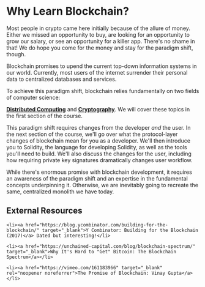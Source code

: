 <h1>Why Learn Blockchain?</h1>
<p>
  Most people in crypto came here initially because of the allure of money. Either we missed an opportunity to buy, are looking for an opportunity to grow our salary, or see an opportunity for a killer app. There's no shame in that! We do hope you come for the money and stay for the paradigm shift, though.

</p>

<p>
  Blockchain promises to upend the current top-down information systems in our world. Currently, most users of the internet surrender their personal data to centralized databases and services.

</p>

<p>

  To achieve this paradigm shift, blockchain relies fundamentally on two fields of computer science: 
  
  <a href="https://en.wikipedia.org/wiki/Distributed_computing" target="_blank"><b>Distributed Computing</b></a> and <a href="https://en.wikipedia.org/wiki/Cryptography" target="_blank"><b>Cryptography</b></a>. We will cover these topics in the first section of the course. 

</p>

<p>

  This paradigm shift requires changes from the developer <i>and</i> the user. In the next section of the course, we'll go over what the protocol-layer changes of blockchain mean for you as a developer. We'll then introduce you to Solidity, the language for developing Solidity, as well as the tools you'll need to build. We'll also discuss the changes for the user, including how requiring private key signatures dramatically changes user workflow. 

</p>

<p>

  While there's enormous promise with blockchain development, it requires an awareness of the paradigm shift and an expertise in the fundamental concepts underpinning it. Otherwise, we are inevitably going to recreate the same, centralized monolith we have today.

</p>

<h2> External Resources </h2>

    <li><a href="https://blog.ycombinator.com/building-for-the-blockchain/" target="_blank">Y Combinator: Building for the Blockchain (2017)</a> Dated but interesting!</li>

    <li><a href="https://unchained-capital.com/blog/blockchain-spectrum/" target="_blank">Why It's Hard to "Get" Bitcoin: The Blockchain Spectrum</a></li>

    <li><a href="https://vimeo.com/161183966" target="_blank" rel="noopener noreferrer">The Promise of Blockchain: Vinay Gupta</a></li>
<p></p>